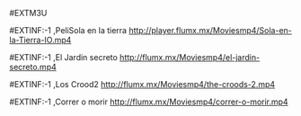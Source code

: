 #EXTM3U

#EXTINF:-1 ,PeliSola en la tierra
http://player.flumx.mx/Moviesmp4/Sola-en-la-Tierra-IO.mp4

#EXTINF:-1 ,El Jardin secreto
http://flumx.mx/Moviesmp4/el-jardin-secreto.mp4

#EXTINF:-1 ,Los Crood2
http://flumx.mx/Moviesmp4/the-croods-2.mp4

#EXTINF:-1 ,Correr o morir
http://flumx.mx/Moviesmp4/correr-o-morir.mp4

